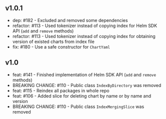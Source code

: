 ## v1.0.1
  - dep: #182 - Excluded and removed some dependencies
  - refactor: #113 - Used tokenizer instead of copying index for Helm SDK API (`add` and `remove` methods)
  - refactor: #113 - Used tokenizer instead of copying index for obtaining version of existed charts from index file
  - fix: #180 - Use a safe constructor for `ChartYaml`

## v1.0
  - feat: #141 - Finished implementation of Helm SDK API (`add` and `remove` methods)  
  - BREAKING CHANGE: #110 - Public class `IndexByDirectory` was removed  
  - feat: #115 - Reindex all packages in whole repo  
  - feat: #106 - Added slice for deleting chart by name or by name and version 
  - BREAKING CHANGE: #110 - Public class `IndexMergingSlice` was removed  
